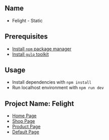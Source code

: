 ## Name
* Felight - Static

## Prerequisites
* [Install `npm` package manager](https://www.npmjs.com/package/npm-install)
* [Install `gulp` toolkit](https://www.npmjs.com/package/gulp-install)

## Usage
* Install dependencies with `npm install`
* Run localhost environment with `npm run dev`

## Project Name: Felight
* [Home Page](https://petschoice-owen.github.io/felight-static/index.html)
* [Shop Page](https://petschoice-owen.github.io/felight-static/shop.html)
* [Product Page](https://petschoice-owen.github.io/felight-static/product-page.html)
* [Default Page](https://petschoice-owen.github.io/felight-static/default.html)